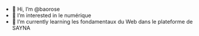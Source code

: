- 👋 Hi, I’m @baorose
- 👀 I’m interested in  le numérique
- 🌱 I’m currently learning les fondamentaux du Web dans le plateforme de SAYNA
<!---
baorose/baorose is a ✨ special ✨ repository because its `README.md` (this file) appears on your GitHub profile.
You can click the Preview link to take a look at your changes.
--->
